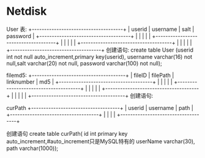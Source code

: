 # Netdisk
User 表:
+-------------------------------------+
| userid | username | salt | password |
+-------------------------------------+
|        |          |      |          |
+-------------------------------------+
|        |          |      |          |
+-------------------------------------+
|        |          |      |          |
+-------------------------------------+
 创建语句:
  create table User
  (userid int not null auto_increment,primary key(userid),
   username varchar(16) not null,salt varchar(20) not null,
   password varchar(100) not null);

filemd5:
+--------------------------------------+
| fileID | filePath | linknumber | md5 |
+--------------------------------------+
|        |          |            |     |
+--------------------------------------+
|        |          |            |     |
+--------------------------------------+
|        |          |            |     |
+--------------------------------------+
创建语句:



curPath
+------------------------------------+
| userid |    username   |   path    |
+------------------------------------+
|        |               |           |
+------------------------------------+

创建语句
create table curPath(
id int primary key auto_increment,#auto_increment只是MySQL特有的
userName varchar(30),
path varchar(1000));

